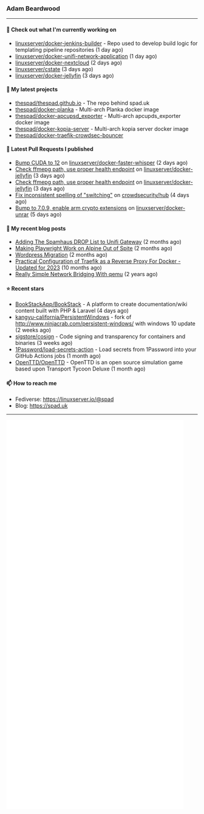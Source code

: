 ### Adam Beardwood
---
#### 👷 Check out what I'm currently working on

- [linuxserver/docker-jenkins-builder](https://github.com/linuxserver/docker-jenkins-builder) - Repo used to develop build logic for templating pipeline repositories (1 day ago)
- [linuxserver/docker-unifi-network-application](https://github.com/linuxserver/docker-unifi-network-application) (1 day ago)
- [linuxserver/docker-nextcloud](https://github.com/linuxserver/docker-nextcloud) (2 days ago)
- [linuxserver/cstate](https://github.com/linuxserver/cstate) (3 days ago)
- [linuxserver/docker-jellyfin](https://github.com/linuxserver/docker-jellyfin) (3 days ago)

#### 🌱 My latest projects

- [thespad/thespad.github.io](https://github.com/thespad/thespad.github.io) - The repo behind spad.uk
- [thespad/docker-planka](https://github.com/thespad/docker-planka) - Multi-arch Planka docker image
- [thespad/docker-apcupsd_exporter](https://github.com/thespad/docker-apcupsd_exporter) - Multi-arch apcupds_exporter docker image
- [thespad/docker-kopia-server](https://github.com/thespad/docker-kopia-server) - Multi-arch kopia server docker image 
- [thespad/docker-traefik-crowdsec-bouncer](https://github.com/thespad/docker-traefik-crowdsec-bouncer)

#### 🔨 Latest Pull Requests I published

- [Bump CUDA to 12](https://github.com/linuxserver/docker-faster-whisper/pull/16) on [linuxserver/docker-faster-whisper](https://github.com/linuxserver/docker-faster-whisper) (2 days ago)
- [Check ffmepg path, use proper health endpoint](https://github.com/linuxserver/docker-jellyfin/pull/249) on [linuxserver/docker-jellyfin](https://github.com/linuxserver/docker-jellyfin) (3 days ago)
- [Check ffmepg path, use proper health endpoint](https://github.com/linuxserver/docker-jellyfin/pull/248) on [linuxserver/docker-jellyfin](https://github.com/linuxserver/docker-jellyfin) (3 days ago)
- [Fix inconsistent spelling of &#34;switching&#34;](https://github.com/crowdsecurity/hub/pull/1045) on [crowdsecurity/hub](https://github.com/crowdsecurity/hub) (4 days ago)
- [Bump to 7.0.9, enable arm crypto extensions](https://github.com/linuxserver/docker-unrar/pull/8) on [linuxserver/docker-unrar](https://github.com/linuxserver/docker-unrar) (5 days ago)

#### 📜 My recent blog posts

- [Adding The Spamhaus DROP List to Unifi Gateway](https://www.spad.uk/posts/adding-spamhaus-drop-list-to-unifi-gateway/) (2 months ago)
- [Making Playwright Work on Alpine Out of Spite](https://www.spad.uk/posts/making-playwright-work-on-alpine-out-of-spite/) (2 months ago)
- [Wordpress Migration](https://www.spad.uk/posts/wordpress-migration/) (2 months ago)
- [Practical Configuration of Traefik as a Reverse Proxy For Docker - Updated for 2023](https://www.spad.uk/posts/practical-configuration-of-traefik-as-a-reverse-proxy-for-docker-updated-for-2023/) (10 months ago)
- [Really Simple Network Bridging With qemu](https://www.spad.uk/posts/really-simple-network-bridging-with-qemu/) (2 years ago)

#### ⭐ Recent stars

- [BookStackApp/BookStack](https://github.com/BookStackApp/BookStack) - A platform to create documentation/wiki content built with PHP &amp; Laravel (4 days ago)
- [kangyu-california/PersistentWindows](https://github.com/kangyu-california/PersistentWindows) - fork of http://www.ninjacrab.com/persistent-windows/ with windows 10 update (2 weeks ago)
- [sigstore/cosign](https://github.com/sigstore/cosign) - Code signing and transparency for containers and binaries (3 weeks ago)
- [1Password/load-secrets-action](https://github.com/1Password/load-secrets-action) - Load secrets from 1Password into your GitHub Actions jobs (1 month ago)
- [OpenTTD/OpenTTD](https://github.com/OpenTTD/OpenTTD) - OpenTTD is an open source simulation game based upon Transport Tycoon Deluxe (1 month ago)

#### 📫 How to reach me
- Fediverse: https://linuxserver.io/@spad
- Blog: https://spad.uk
---
<img src="https://raw.githubusercontent.com/thespad/thespad/main/github-metrics.svg">
